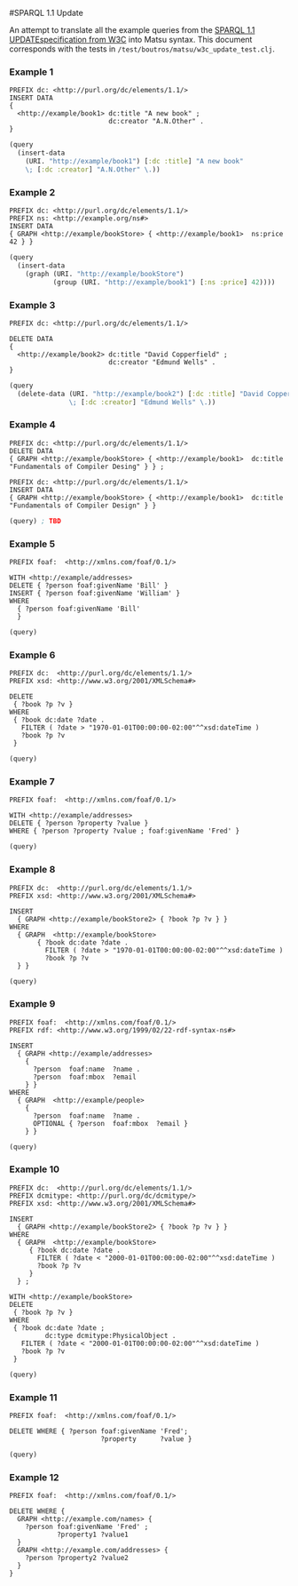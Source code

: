 #SPARQL 1.1 Update

An attempt to translate all the example queries from the [SPARQL 1.1  UPDATEspecification from W3C](http://www.w3.org/TR/sparql11-update/) into Matsu syntax. This document corresponds with the tests in `/test/boutros/matsu/w3c_update_test.clj`.

### Example 1

```sparql
PREFIX dc: <http://purl.org/dc/elements/1.1/>
INSERT DATA
{
  <http://example/book1> dc:title "A new book" ;
                         dc:creator "A.N.Other" .
}
```

```clojure
(query
  (insert-data
    (URI. "http://example/book1") [:dc :title] "A new book"
    \; [:dc :creator] "A.N.Other" \.))
```

### Example 2

```sparql
PREFIX dc: <http://purl.org/dc/elements/1.1/>
PREFIX ns: <http://example.org/ns#>
INSERT DATA
{ GRAPH <http://example/bookStore> { <http://example/book1>  ns:price  42 } }
```

```clojure
(query
  (insert-data
    (graph (URI. "http://example/bookStore")
           (group (URI. "http://example/book1") [:ns :price] 42))))
```

### Example 3

```sparql
PREFIX dc: <http://purl.org/dc/elements/1.1/>

DELETE DATA
{
  <http://example/book2> dc:title "David Copperfield" ;
                         dc:creator "Edmund Wells" .
}
```

```clojure
(query
  (delete-data (URI. "http://example/book2") [:dc :title] "David Copperfield"
               \; [:dc :creator] "Edmund Wells" \.))
```

### Example 4

```sparql
PREFIX dc: <http://purl.org/dc/elements/1.1/>
DELETE DATA
{ GRAPH <http://example/bookStore> { <http://example/book1>  dc:title  "Fundamentals of Compiler Desing" } } ;

PREFIX dc: <http://purl.org/dc/elements/1.1/>
INSERT DATA
{ GRAPH <http://example/bookStore> { <http://example/book1>  dc:title  "Fundamentals of Compiler Design" } }
```

```clojure
(query) ; TBD
```

### Example 5

```sparql
PREFIX foaf:  <http://xmlns.com/foaf/0.1/>

WITH <http://example/addresses>
DELETE { ?person foaf:givenName 'Bill' }
INSERT { ?person foaf:givenName 'William' }
WHERE
  { ?person foaf:givenName 'Bill'
  }
```

```clojure
(query)
```
### Example 6

```sparql
PREFIX dc:  <http://purl.org/dc/elements/1.1/>
PREFIX xsd: <http://www.w3.org/2001/XMLSchema#>

DELETE
 { ?book ?p ?v }
WHERE
 { ?book dc:date ?date .
   FILTER ( ?date > "1970-01-01T00:00:00-02:00"^^xsd:dateTime )
   ?book ?p ?v
 }
```

```clojure
(query)
```

### Example 7

```sparql
PREFIX foaf:  <http://xmlns.com/foaf/0.1/>

WITH <http://example/addresses>
DELETE { ?person ?property ?value }
WHERE { ?person ?property ?value ; foaf:givenName 'Fred' }

```

```clojure
(query)
```

### Example 8

```sparql
PREFIX dc:  <http://purl.org/dc/elements/1.1/>
PREFIX xsd: <http://www.w3.org/2001/XMLSchema#>

INSERT
  { GRAPH <http://example/bookStore2> { ?book ?p ?v } }
WHERE
  { GRAPH  <http://example/bookStore>
       { ?book dc:date ?date .
         FILTER ( ?date > "1970-01-01T00:00:00-02:00"^^xsd:dateTime )
         ?book ?p ?v
  } }
```

```clojure
(query)
```
### Example 9

```sparql
PREFIX foaf:  <http://xmlns.com/foaf/0.1/>
PREFIX rdf: <http://www.w3.org/1999/02/22-rdf-syntax-ns#>

INSERT
  { GRAPH <http://example/addresses>
    {
      ?person  foaf:name  ?name .
      ?person  foaf:mbox  ?email
    } }
WHERE
  { GRAPH  <http://example/people>
    {
      ?person  foaf:name  ?name .
      OPTIONAL { ?person  foaf:mbox  ?email }
    } }
```

```clojure
(query)
```
### Example 10

```sparql
PREFIX dc:  <http://purl.org/dc/elements/1.1/>
PREFIX dcmitype: <http://purl.org/dc/dcmitype/>
PREFIX xsd: <http://www.w3.org/2001/XMLSchema#>

INSERT
  { GRAPH <http://example/bookStore2> { ?book ?p ?v } }
WHERE
  { GRAPH  <http://example/bookStore>
     { ?book dc:date ?date .
       FILTER ( ?date < "2000-01-01T00:00:00-02:00"^^xsd:dateTime )
       ?book ?p ?v
     }
  } ;

WITH <http://example/bookStore>
DELETE
 { ?book ?p ?v }
WHERE
 { ?book dc:date ?date ;
         dc:type dcmitype:PhysicalObject .
   FILTER ( ?date < "2000-01-01T00:00:00-02:00"^^xsd:dateTime )
   ?book ?p ?v
 }
```

```clojure
(query)
```
### Example 11

```sparql
PREFIX foaf:  <http://xmlns.com/foaf/0.1/>

DELETE WHERE { ?person foaf:givenName 'Fred';
                       ?property      ?value }
```

```clojure
(query)
```

### Example 12

```sparql
PREFIX foaf:  <http://xmlns.com/foaf/0.1/>

DELETE WHERE {
  GRAPH <http://example.com/names> {
    ?person foaf:givenName 'Fred' ;
            ?property1 ?value1
  }
  GRAPH <http://example.com/addresses> {
    ?person ?property2 ?value2
  }
}
```
